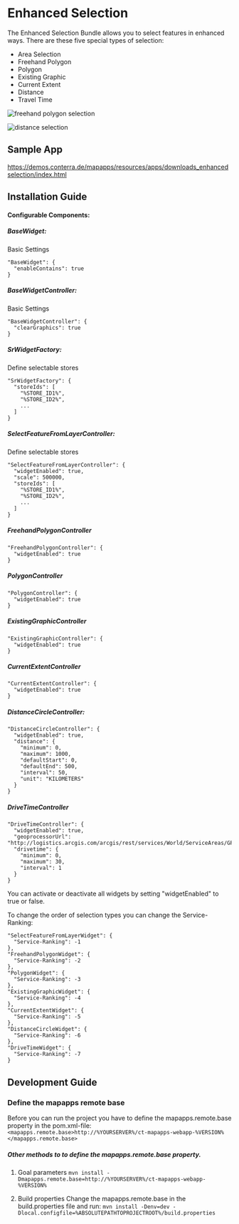 # Enhanced Selection

The Enhanced Selection Bundle allows you to select features in enhanced ways. There are these five special types of selection:
- Area Selection
- Freehand Polygon
- Polygon
- Existing Graphic
- Current Extent
- Distance
- Travel Time

![freehand polygon selection](https://github.com/conterra/mapapps-enhanced-selection/polygonSelection.JPG)

![distance selection](https://github.com/conterra/mapapps-enhanced-selection/distance.JPG)


Sample App
------------------
https://demos.conterra.de/mapapps/resources/apps/downloads_enhancedselection/index.html

Installation Guide
------------------
#### Configurable Components:

##### BaseWidget:
Basic Settings
```
"BaseWidget": {
  "enableContains": true
}
```
##### BaseWidgetController:
Basic Settings
```
"BaseWidgetController": {
  "clearGraphics": true
}
```
##### SrWidgetFactory:
Define selectable stores
```
"SrWidgetFactory": {
  "storeIds": [
    "%STORE_ID1%",
    "%STORE_ID2%",
    ...
  ]
}
```
##### SelectFeatureFromLayerController:
Define selectable stores
```
"SelectFeatureFromLayerController": {
  "widgetEnabled": true,
  "scale": 500000,
  "storeIds": [
    "%STORE_ID1%",
    "%STORE_ID2%",
    ...
  ]
}
```
##### FreehandPolygonController
```
"FreehandPolygonController": {
  "widgetEnabled": true
}
```
##### PolygonController
```
"PolygonController": {
  "widgetEnabled": true
}
```
##### ExistingGraphicController
```
"ExistingGraphicController": {
  "widgetEnabled": true
}
```
##### CurrentExtentController
```
"CurrentExtentController": {
  "widgetEnabled": true
}
```
##### DistanceCircleController:
```
"DistanceCircleController": {
  "widgetEnabled": true,
  "distance": {
    "minimum": 0,
    "maximum": 1000,
    "defaultStart": 0,
    "defaultEnd": 500,
    "interval": 50,
    "unit": "KILOMETERS"
  }
}
```
##### DriveTimeController
```
"DriveTimeController": {
  "widgetEnabled": true,
  "geoprocessorUrl": "http://logistics.arcgis.com/arcgis/rest/services/World/ServiceAreas/GPServer/GenerateServiceAreas",
  "drivetime": {
    "minimum": 0,
    "maximum": 30,
    "interval": 1
  }
}
```

You can activate or deactivate all widgets by setting "widgetEnabled" to true or false.

To change the order of selection types you can change the Service-Ranking:

```
"SelectFeatureFromLayerWidget": {
  "Service-Ranking": -1
},
"FreehandPolygonWidget": {
  "Service-Ranking": -2
},
"PolygonWidget": {
  "Service-Ranking": -3
},
"ExistingGraphicWidget": {
  "Service-Ranking": -4
},
"CurrentExtentWidget": {
  "Service-Ranking": -5
},
"DistanceCircleWidget": {
  "Service-Ranking": -6
},
"DriveTimeWidget": {
  "Service-Ranking": -7
}
```

Development Guide
------------------
### Define the mapapps remote base
Before you can run the project you have to define the mapapps.remote.base property in the pom.xml-file:
`<mapapps.remote.base>http://%YOURSERVER%/ct-mapapps-webapp-%VERSION%</mapapps.remote.base>`

##### Other methods to to define the mapapps.remote.base property.
1. Goal parameters
`mvn install -Dmapapps.remote.base=http://%YOURSERVER%/ct-mapapps-webapp-%VERSION%`

2. Build properties
Change the mapapps.remote.base in the build.properties file and run:
`mvn install -Denv=dev -Dlocal.configfile=%ABSOLUTEPATHTOPROJECTROOT%/build.properties`

